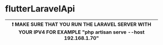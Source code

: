 # flutterLaravelApi
| :exclamation:  MAKE SURE THAT YOU RUN THE LARAVEL SERVER WITH YOUR IPV4 FOR EXAMPLE "php artisan serve --host 192.168.1.70"   |
|-------------------------------------------------------------------------------------------------------------------------------|

